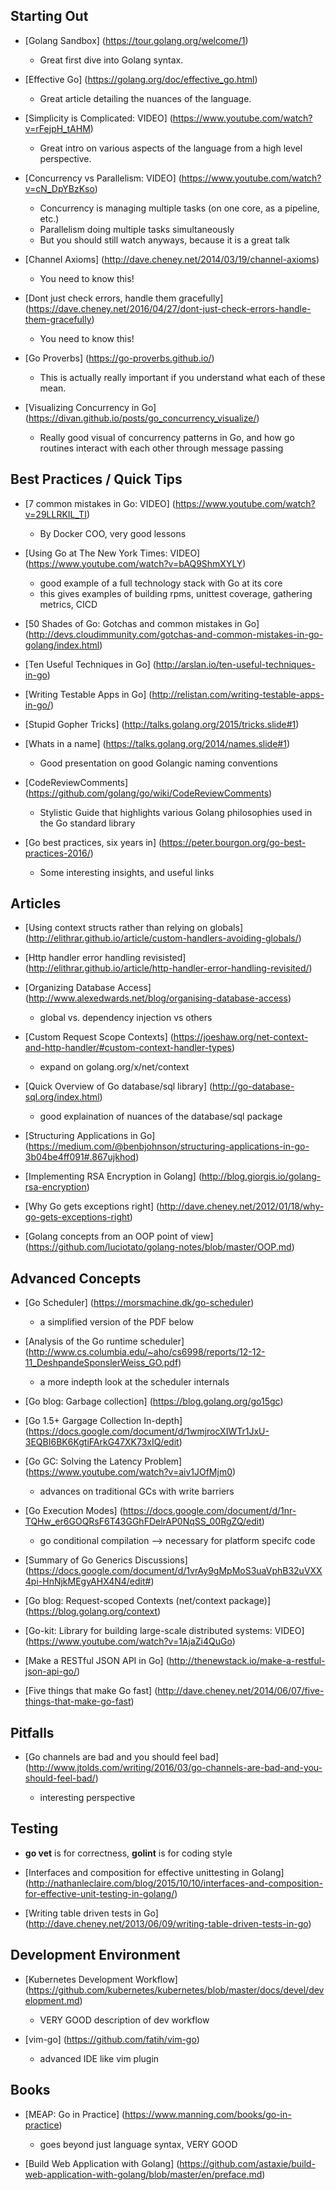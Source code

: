 ## Starting Out
- [Golang Sandbox] (https://tour.golang.org/welcome/1)
   
   * Great first dive into Golang syntax.

- [Effective Go] (https://golang.org/doc/effective_go.html)

    * Great article detailing the nuances of the language.

- [Simplicity is Complicated: VIDEO] (https://www.youtube.com/watch?v=rFejpH_tAHM)

    * Great intro on various aspects of the language from a high level perspective.

- [Concurrency vs Parallelism: VIDEO] (https://www.youtube.com/watch?v=cN_DpYBzKso)

    * Concurrency is managing multiple tasks (on one core, as a pipeline, etc.)
    * Parallelism doing multiple tasks simultaneously
    * But you should still watch anyways, because it is a great talk

- [Channel Axioms] (http://dave.cheney.net/2014/03/19/channel-axioms)

    * You need to know this!
    
- [Dont just check errors, handle them gracefully] (https://dave.cheney.net/2016/04/27/dont-just-check-errors-handle-them-gracefully)

    * You need to know this!

- [Go Proverbs] (https://go-proverbs.github.io/)

    * This is actually really important if you understand what each of these mean.

- [Visualizing Concurrency in Go] (https://divan.github.io/posts/go_concurrency_visualize/)

    * Really good visual of concurrency patterns in Go, and how go routines
    interact with each other through message passing


## Best Practices / Quick Tips
- [7 common mistakes in Go: VIDEO] (https://www.youtube.com/watch?v=29LLRKIL_TI)

    * By Docker COO, very good lessons

- [Using Go at The New York Times: VIDEO] (https://www.youtube.com/watch?v=bAQ9ShmXYLY)
    
    * good example of a full technology stack with Go at its core
    * this gives examples of building rpms, unittest coverage, gathering metrics, CICD

- [50 Shades of Go: Gotchas and common mistakes in Go] (http://devs.cloudimmunity.com/gotchas-and-common-mistakes-in-go-golang/index.html)

- [Ten Useful Techniques in Go] (http://arslan.io/ten-useful-techniques-in-go)

- [Writing Testable Apps in Go] (http://relistan.com/writing-testable-apps-in-go/)

- [Stupid Gopher Tricks] (http://talks.golang.org/2015/tricks.slide#1)

- [Whats in a name] (https://talks.golang.org/2014/names.slide#1)

   * Good presentation on good Golangic naming conventions

- [CodeReviewComments] (https://github.com/golang/go/wiki/CodeReviewComments)

   * Stylistic Guide that highlights various Golang philosophies used in the Go standard library

- [Go best practices, six years in] (https://peter.bourgon.org/go-best-practices-2016/) 

   * Some interesting insights, and useful links


## Articles
- [Using context structs rather than relying on globals] (http://elithrar.github.io/article/custom-handlers-avoiding-globals/)

- [Http handler error handling revisisted] (http://elithrar.github.io/article/http-handler-error-handling-revisited/)

- [Organizing Database Access] (http://www.alexedwards.net/blog/organising-database-access)

  * global vs. dependency injection vs others

- [Custom Request Scope Contexts] (https://joeshaw.org/net-context-and-http-handler/#custom-context-handler-types)

  * expand on golang.org/x/net/context

- [Quick Overview of Go database/sql library] (http://go-database-sql.org/index.html)

  * good explaination of nuances of the database/sql package

- [Structuring Applications in Go] (https://medium.com/@benbjohnson/structuring-applications-in-go-3b04be4ff091#.867ujkhod)

- [Implementing RSA Encryption in Golang] (http://blog.giorgis.io/golang-rsa-encryption)

- [Why Go gets exceptions right] (http://dave.cheney.net/2012/01/18/why-go-gets-exceptions-right)

- [Golang concepts from an OOP point of view] (https://github.com/luciotato/golang-notes/blob/master/OOP.md)


## Advanced Concepts
- [Go Scheduler] (https://morsmachine.dk/go-scheduler)

    * a simplified version of the PDF below

- [Analysis of the Go runtime scheduler] (http://www.cs.columbia.edu/~aho/cs6998/reports/12-12-11_DeshpandeSponslerWeiss_GO.pdf)
    
    * a more indepth look at the scheduler internals

- [Go blog: Garbage collection] (https://blog.golang.org/go15gc)

- [Go 1.5+ Gargage Collection In-depth] (https://docs.google.com/document/d/1wmjrocXIWTr1JxU-3EQBI6BK6KgtiFArkG47XK73xIQ/edit)

- [Go GC: Solving the Latency Problem] (https://www.youtube.com/watch?v=aiv1JOfMjm0)
    
    * advances on traditional GCs with write barriers

- [Go Execution Modes] (https://docs.google.com/document/d/1nr-TQHw_er6GOQRsF6T43GGhFDelrAP0NqSS_00RgZQ/edit)

    * go conditional compilation --> necessary for platform specifc code

- [Summary of Go Generics Discussions] (https://docs.google.com/document/d/1vrAy9gMpMoS3uaVphB32uVXX4pi-HnNjkMEgyAHX4N4/edit#)

- [Go blog: Request-scoped Contexts (net/context package)] (https://blog.golang.org/context)

- [Go-kit: Library for building large-scale distributed systems: VIDEO] (https://www.youtube.com/watch?v=1AjaZi4QuGo)

- [Make a RESTful JSON API in Go] (http://thenewstack.io/make-a-restful-json-api-go/)

- [Five things that make Go fast] (http://dave.cheney.net/2014/06/07/five-things-that-make-go-fast)


## Pitfalls
- [Go channels are bad and you should feel bad] (http://www.jtolds.com/writing/2016/03/go-channels-are-bad-and-you-should-feel-bad/)

    * interesting perspective


## Testing
* **go vet** is for correctness, **golint** is for coding style

- [Interfaces and composition for effective unittesting in Golang] (http://nathanleclaire.com/blog/2015/10/10/interfaces-and-composition-for-effective-unit-testing-in-golang/)

- [Writing table driven tests in Go] (http://dave.cheney.net/2013/06/09/writing-table-driven-tests-in-go)


## Development Environment
- [Kubernetes Development Workflow] (https://github.com/kubernetes/kubernetes/blob/master/docs/devel/development.md)

    * VERY GOOD description of dev workflow

- [vim-go] (https://github.com/fatih/vim-go)

    * advanced IDE like vim plugin


## Books
- [MEAP: Go in Practice] (https://www.manning.com/books/go-in-practice)

    * goes beyond just language syntax, VERY GOOD

- [Build Web Application with Golang] (https://github.com/astaxie/build-web-application-with-golang/blob/master/en/preface.md)
